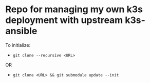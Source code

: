 # Repo for managing my own k3s deployment with upstream k3s-ansible

To initialize:

* `git clone --recursive <URL>`

OR

* `git clone <URL> && git submodule update --init`

